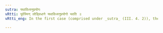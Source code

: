 ```yaml
---
sutra: यथाविध्यनुप्रयोगः
vRtti: पूर्वस्मिन् लोड्विधाने यथाविध्यनुप्रयोगो भवति ॥
vRtti_eng: In the first case (comprised under _sutra_ (III. 4. 2)), the same verb must be used in the subsequent clause, as the verb which was put in the Imperative mood.

---
```

